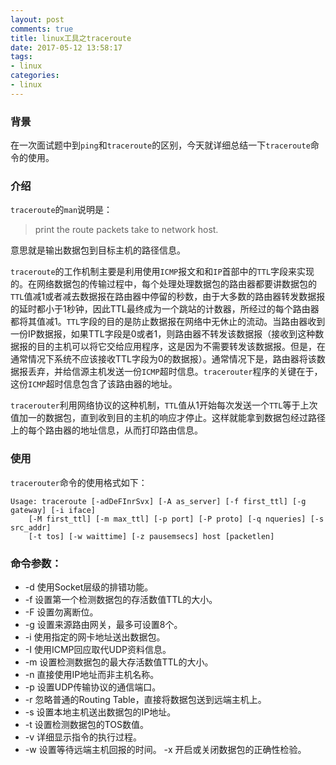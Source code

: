 ```yaml
---
layout: post
comments: true
title: linux工具之traceroute
date: 2017-05-12 13:58:17
tags:
- linux
categories:
- linux
---
```


### 背景

在一次面试题中到`ping`和`traceroute`的区别，今天就详细总结一下`traceroute`命令的使用。

<!-- more -->

### 介绍

`traceroute`的`man`说明是：

> print the route packets take to network host.

意思就是输出数据包到目标主机的路径信息。

`traceroute`的工作机制主要是利用使用`ICMP`报文和和`IP`首部中的`TTL`字段来实现的。在网络数据包的传输过程中，每个处理处理数据包的路由器都要讲数据包的`TTL`值减1或者减去数据报在路由器中停留的秒数，由于大多数的路由器转发数据报的延时都小于1秒钟，因此TTL最终成为一个跳站的计数器，所经过的每个路由器都将其值减1。`TTL`字段的目的是防止数据报在网络中无休止的流动。当路由器收到一份IP数据报，如果TTL字段是0或者1，则路由器不转发该数据报（接收到这种数据报的目的主机可以将它交给应用程序，这是因为不需要转发该数据报。但是，在通常情况下系统不应该接收TTL字段为0的数据报）。通常情况下是，路由器将该数据报丢弃，并给信源主机发送一份`ICMP`超时信息。`tracerouter`程序的关键在于，这份`ICMP`超时信息包含了该路由器的地址。

`tracerouter`利用网络协议的这种机制，`TTL`值从1开始每次发送一个`TTL`等于上次值加一的数据包，直到收到目的主机的响应才停止。这样就能拿到数据包经过路径上的每个路由器的地址信息，从而打印路由信息。

### 使用

`tracerouter`命令的使用格式如下：

```shell
Usage: traceroute [-adDeFInrSvx] [-A as_server] [-f first_ttl] [-g gateway] [-i iface]
	[-M first_ttl] [-m max_ttl] [-p port] [-P proto] [-q nqueries] [-s src_addr]
	[-t tos] [-w waittime] [-z pausemsecs] host [packetlen]
```

### 命令参数：

- -d 使用Socket层级的排错功能。
- -f 设置第一个检测数据包的存活数值TTL的大小。
- -F 设置勿离断位。
- -g 设置来源路由网关，最多可设置8个。
- -i 使用指定的网卡地址送出数据包。
- -I 使用ICMP回应取代UDP资料信息。
- -m 设置检测数据包的最大存活数值TTL的大小。
- -n 直接使用IP地址而非主机名称。
- -p 设置UDP传输协议的通信端口。
- -r 忽略普通的Routing Table，直接将数据包送到远端主机上。
- -s 设置本地主机送出数据包的IP地址。
- -t 设置检测数据包的TOS数值。
- -v 详细显示指令的执行过程。
- -w 设置等待远端主机回报的时间。
-x 开启或关闭数据包的正确性检验。





